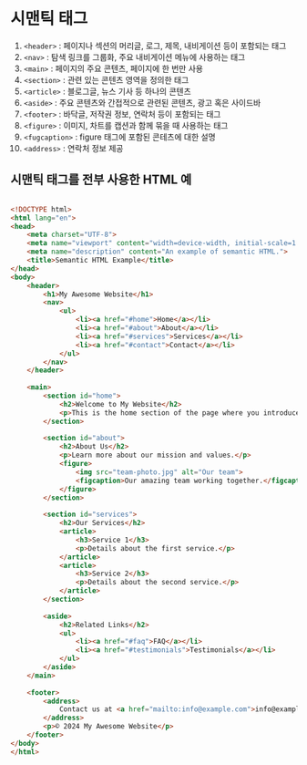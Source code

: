 # 시맨틱 태그 

1. `<header>`  : 페이지나 섹션의 머리글, 로그, 제목, 내비게이션 등이 포함되는 태그
2. `<nav>` : 탐색 링크를 그룹화, 주요 내비게이션 메뉴에 사용하는 태그
3. `<main>` : 페이지의 주요 콘텐츠, 페이지에 한 번만 사용
4. `<section>` : 관련 있는 콘텐츠 영역을 정의한 태그
5. `<article>` : 블로그글, 뉴스 기사 등 하나의 콘텐츠
6. `<aside>` : 주요 콘텐츠와 간접적으로 관련된 콘텐츠, 광고 혹은 사이드바
7. `<footer>` : 바닥글, 저작권 정보, 연락처 등이 포함되는 태그
8. `<figure>` : 이미지, 차트를 캡션과 함께 묶을 때 사용하는 태그
9. `<fugcaption>` : figure 태그에 포함된 콘테츠에 대한 설명
10. `<address>` : 연락처 정보 제공

## 시맨틱 태그를 전부 사용한 HTML 예

```html

<!DOCTYPE html>
<html lang="en">
<head>
    <meta charset="UTF-8">
    <meta name="viewport" content="width=device-width, initial-scale=1.0">
    <meta name="description" content="An example of semantic HTML.">
    <title>Semantic HTML Example</title>
</head>
<body>
    <header>
        <h1>My Awesome Website</h1>
        <nav>
            <ul>
                <li><a href="#home">Home</a></li>
                <li><a href="#about">About</a></li>
                <li><a href="#services">Services</a></li>
                <li><a href="#contact">Contact</a></li>
            </ul>
        </nav>
    </header>
    
    <main>
        <section id="home">
            <h2>Welcome to My Website</h2>
            <p>This is the home section of the page where you introduce your site.</p>
        </section>
        
        <section id="about">
            <h2>About Us</h2>
            <p>Learn more about our mission and values.</p>
            <figure>
                <img src="team-photo.jpg" alt="Our team">
                <figcaption>Our amazing team working together.</figcaption>
            </figure>
        </section>
        
        <section id="services">
            <h2>Our Services</h2>
            <article>
                <h3>Service 1</h3>
                <p>Details about the first service.</p>
            </article>
            <article>
                <h3>Service 2</h3>
                <p>Details about the second service.</p>
            </article>
        </section>
        
        <aside>
            <h2>Related Links</h2>
            <ul>
                <li><a href="#faq">FAQ</a></li>
                <li><a href="#testimonials">Testimonials</a></li>
            </ul>
        </aside>
    </main>
    
    <footer>
        <address>
            Contact us at <a href="mailto:info@example.com">info@example.com</a>.
        </address>
        <p>© 2024 My Awesome Website</p>
    </footer>
</body>
</html>

```